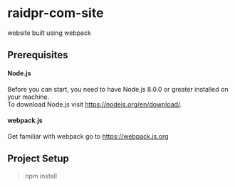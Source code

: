 # raidpr-com-site
website built using webpack

## Prerequisites

#### Node.js

Before you can start, you need to have Node.js 8.0.0 or greater installed on your machine.<br>
To download Node.js visit https://nodejs.org/en/download/.

#### webpack.js
Get familiar with webpack go to https://webpack.js.org

## Project Setup
> npm install

